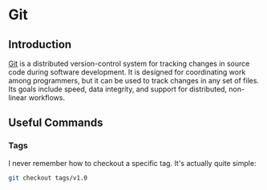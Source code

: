 # Git

## Introduction

[Git](https://git-scm.com) is a distributed version-control system for tracking changes in source code during software development. It is designed for coordinating work among programmers, but it can be used to track changes in any set of files. Its goals include speed, data integrity, and support for distributed, non-linear workflows.

## Useful Commands

### Tags

I never remember how to checkout a specific tag. It's actually quite simple:

```bash
git checkout tags/v1.0
```

